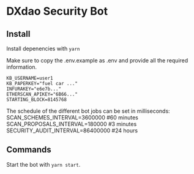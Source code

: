 # DXdao Security Bot

## Install

Install depenencies with `yarn`

Make sure to copy the .env.example as .env and provide all the required information.

```
KB_USERNAME=user1
KB_PAPERKEY="fuel car ..."
INFURAKEY="e6e7b..."
ETHERSCAN_APIKEY="6B66..."
STARTING_BLOCK=8145768
```

The schedule of the different bot jobs can be set in milliseconds:
SCAN_SCHEMES_INTERVAL=3600000 #60 minutes
SCAN_PROPOSALS_INTERVAL=180000 #3 minutes
SECURITY_AUDIT_INTERVAL=86400000 #24 hours

## Commands

Start the bot with `yarn start`.
